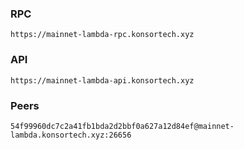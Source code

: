 ### RPC
```
https://mainnet-lambda-rpc.konsortech.xyz
```

### API
```
https://mainnet-lambda-api.konsortech.xyz
```

### Peers
```
54f99960dc7c2a41fb1bda2d2bbf0a627a12d84ef@mainnet-lambda.konsortech.xyz:26656
```
